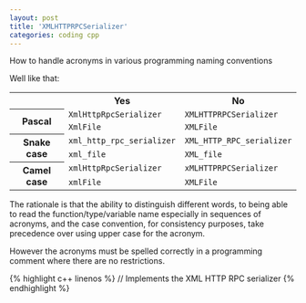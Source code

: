 ```yaml
---
layout: post
title: 'XMLHTTPRPCSerializer'
categories: coding cpp
---
```


How to handle acronyms in various programming naming conventions


Well like that:

<table>
<tr>
  <th></th>
  <th>Yes</th>
  <th>No</th>
</tr>
<tr>
  <th rowspan="2">Pascal</th>
  <td><code>XmlHttpRpcSerializer</code></td>
  <td><code>XMLHTTPRPCSerializer</code></td>
</tr>
<tr>
  <td><code>XmlFile</code></td>
  <td><code>XMLFile</code></td>
</tr>
<tr>
  <th rowspan="2">Snake case</th>
  <td><code>xml_http_rpc_serializer</code></td>
  <td><code>XML_HTTP_RPC_serializer</code></td>
</tr>
<tr>
  <td><code>xml_file</code></td>
  <td><code>XML_file</code></td>
</tr>
<tr>
  <th rowspan="2">Camel case</th>
  <td><code>xmlHttpRpcSerializer</code></td>
  <td><code>xMLHTTPRPCSerializer</code></td>
</tr>
<tr>
  <td><code>xmlFile</code></td>
  <td><code>XMLFile</code></td>
</tr>
</table>

The rationale is that the ability to distinguish different words, to being able
to read the function/type/variable name especially in sequences of acronyms,
and the case convention, for consistency purposes, take precedence over using
upper case for the acronym.

However the acronyms must be spelled correctly in a programming comment where
there are no restrictions.

{% highlight c++ linenos %}
// Implements the XML HTTP RPC serializer
{% endhighlight %}

